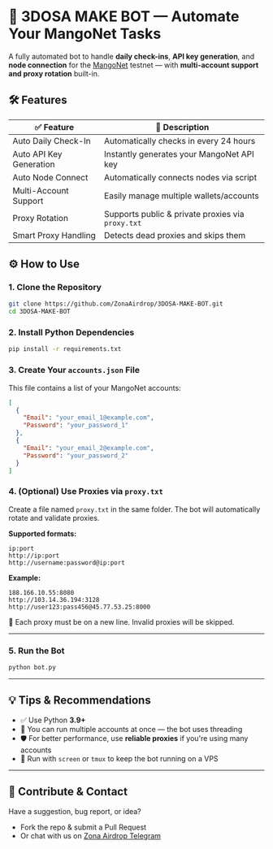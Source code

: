 
# 🚀 3DOSA MAKE BOT — Automate Your MangoNet Tasks

A fully automated bot to handle **daily check-ins**, **API key generation**, and **node connection** for the [MangoNet](https://mangonet.io/) testnet — with **multi-account support and proxy rotation** built-in.

## 🛠️ Features

| ✅ Feature                    | 📌 Description                                 |
|-----------------------------|-----------------------------------------------|
| Auto Daily Check-In         | Automatically checks in every 24 hours        |
| Auto API Key Generation     | Instantly generates your MangoNet API key     |
| Auto Node Connect           | Automatically connects nodes via script       |
| Multi-Account Support       | Easily manage multiple wallets/accounts       |
| Proxy Rotation              | Supports public & private proxies via `proxy.txt` |
| Smart Proxy Handling        | Detects dead proxies and skips them           |

## ⚙️ How to Use

### 1. Clone the Repository
```bash
git clone https://github.com/ZonaAirdrop/3DOSA-MAKE-BOT.git
cd 3DOSA-MAKE-BOT
````

### 2. Install Python Dependencies

```bash
pip install -r requirements.txt
```

### 3. Create Your `accounts.json` File

This file contains a list of your MangoNet accounts:

```json
[
  {
    "Email": "your_email_1@example.com",
    "Password": "your_password_1"
  },
  {
    "Email": "your_email_2@example.com",
    "Password": "your_password_2"
  }
]
```

### 4. (Optional) Use Proxies via `proxy.txt`

Create a file named `proxy.txt` in the same folder. The bot will automatically rotate and validate proxies.

**Supported formats:**

```
ip:port  
http://ip:port  
http://username:password@ip:port
```

**Example:**

```
188.166.10.55:8080
http://103.14.36.194:3128
http://user123:pass456@45.77.53.25:8000
```

🧠 Each proxy must be on a new line. Invalid proxies will be skipped.

---

### 5. Run the Bot

```bash
python bot.py
```

---

## 💡 Tips & Recommendations

* ✅ Use Python **3.9+**
* 🧵 You can run multiple accounts at once — the bot uses threading
* 🛡️ For better performance, use **reliable proxies** if you're using many accounts
* 📡 Run with `screen` or `tmux` to keep the bot running on a VPS

---

## 🤝 Contribute & Contact

Have a suggestion, bug report, or idea?

* Fork the repo & submit a Pull Request
* Or chat with us on [Zona Airdrop Telegram](https://t.me/ZonaAirdrop)

